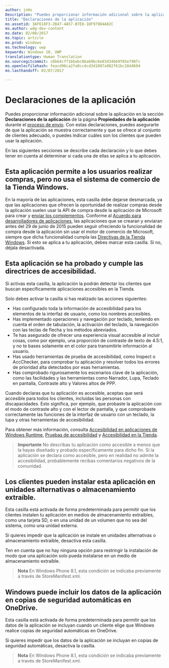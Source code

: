 ```yaml
---
author: jnHs
Description: "Puedes proporcionar información adicional sobre la aplicación en la sección Declaraciones de la aplicación de la página Propiedades de la aplicación durante el proceso de envío."
title: "Declaraciones de la aplicación"
ms.assetid: 3AF618F3-2B47-4A57-B7E8-1DF979D4A82C
ms.author: wdg-dev-content
ms.date: 02/08/2017
ms.topic: article
ms.prod: windows
ms.technology: uwp
keywords: Windows 10, UWP
translationtype: Human Translation
ms.sourcegitcommit: c6b64cff1bbebc8ba69bc6e03d34b69f85e798fc
ms.openlocfilehash: feacd96ca2fa0cc4cd3d1087a982f61bc18d4604
ms.lasthandoff: 02/07/2017

---
```


# <a name="app-declarations"></a>Declaraciones de la aplicación

Puedes proporcionar información adicional sobre la aplicación en la sección **Declaraciones de la aplicación** de la página **Propiedades de la aplicación** durante el [proceso de envío](app-submissions.md). Con estas declaraciones, puedes asegurarte de que la aplicación se muestra correctamente y que se ofrece al conjunto de clientes adecuado, o puedes indicar cuáles son los clientes que pueden usar la aplicación.

En las siguientes secciones se describe cada declaración y lo que debes tener en cuenta al determinar si cada una de ellas se aplica a tu aplicación.

## <a name="this-app-allows-users-to-make-purchases-but-does-not-use-the-windows-store-commerce-system"></a>Esta aplicación permite a los usuarios realizar compras, pero no usa el sistema de comercio de la Tienda Windows.

En la mayoría de las aplicaciones, esta casilla debe dejarse desmarcada, ya que las aplicaciones que ofrecen la oportunidad de realizar compras desde la aplicación suelen usar la API de compra desde la aplicación de Microsoft para crear y [enviar los complementos](add-on-submissions.md). Conforme al [Acuerdo para desarrolladores de aplicaciones](https://msdn.microsoft.com/library/windows/apps/hh694058), las aplicaciones que se crearan y enviaran antes del 29 de junio de 2015 pueden seguir ofreciendo la funcionalidad de compra desde la aplicación sin usar el motor de comercio de Microsoft, siempre que dicha funcionalidad cumpla las [Directivas de la Tienda Windows](https://msdn.microsoft.com/library/windows/apps/dn764944.aspx#pol_10_8). Si esto se aplica a tu aplicación, debes marcar esta casilla. Si no, déjala desactivada.

## <a name="this-app-has-been-tested-to-meet-accessibility-guidelines"></a>Esta aplicación se ha probado y cumple las directrices de accesibilidad.

Si activas esta casilla, la aplicación la podrán detectar los clientes que buscan específicamente aplicaciones accesibles en la Tienda.

Solo debes activar la casilla si has realizado las acciones siguientes:

-   Has configurado toda la información de accesibilidad para los elementos de la interfaz de usuario, como los nombres accesibles.
-   Has implementado operaciones y navegación por teclado, teniendo en cuenta el orden de tabulación, la activación del teclado, la navegación con las teclas de flecha y los métodos abreviados.
-   Te has asegurado de ofrecer una experiencia visual accesible al incluir cosas, como por ejemplo, una proporción de contraste de texto de 4.5:1, y no te bases solamente en el color para transmitirle información al usuario.
-   Has usado herramientas de prueba de accesibilidad, como Inspect o AccChecker, para comprobar tu aplicación y resolver todos los errores de prioridad alta detectados por esas herramientas.
-   Has comprobado rigurosamente los escenarios clave de la aplicación, como las facilidades y las herramientas como Narrador, Lupa, Teclado en pantalla, Contraste alto y Valores altos de PPP.

Cuando declaras que tu aplicación es accesible, aceptas que será accesible para todos los clientes, incluidas las personas con discapacidades. Esto significa, por ejemplo, que probaste la aplicación con el modo de contraste alto y con el lector de pantalla, y que comprobaste correctamente las funciones de la interfaz de usuario con un teclado, la lupa y otras herramientas de accesibilidad.

Para obtener más información, consulta [Accesibilidad en aplicaciones de Windows Runtime](https://msdn.microsoft.com/library/windows/apps/dn263101), [Pruebas de accesibilidad](https://msdn.microsoft.com/library/windows/apps/mt297664) y [Accesibilidad en la Tienda](https://msdn.microsoft.com/library/windows/apps/mt297663).

> **Importante** No describas tu aplicación como accesible a menos que la hayas diseñado y probado específicamente para dicho fin. Si la aplicación se declara como accesible, pero en realidad no admite la accesibilidad, probablemente recibas comentarios negativos de la comunidad.

## <a name="customers-can-install-this-app-to-alternate-drives-or-removable-storage"></a>Los clientes pueden instalar esta aplicación en unidades alternativas o almacenamiento extraíble.

Esta casilla está activada de forma predeterminada para permitir que los clientes instalen tu aplicación en medios de almacenamiento extraíbles, como una tarjeta SD, o en una unidad de un volumen que no sea del sistema, como una unidad externa.

Si quieres impedir que la aplicación se instale en unidades alternativas o almacenamiento extraíble, desactiva esta casilla.

Ten en cuenta que no hay ninguna opción para restringir la instalación de modo que una aplicación solo pueda instalarse en un medio de almacenamiento extraíble.

> **Nota** En Windows Phone 8.1, esta condición se indicaba previamente a través de StoreManifest.xml.

## <a name="windows-can-include-this-apps-data-in-automatic-backups-to-onedrive"></a>Windows puede incluir los datos de la aplicación en copias de seguridad automáticas en OneDrive.

Esta casilla está activada de forma predeterminada para permitir que los datos de la aplicación se incluyan cuando un cliente elige que Windows realice copias de seguridad automáticas en OneDrive.

Si quieres impedir que los datos de la aplicación se incluyan en copias de seguridad automáticas, desactiva la casilla.

> **Nota** En Windows Phone 8.1, esta condición se indicaba previamente a través de StoreManifest.xml.

 

 

 





